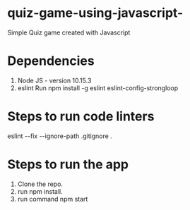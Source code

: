 # quiz-game-using-javascript-
Simple Quiz game created with Javascript 
# Dependencies
1. Node JS - version 10.15.3
2. eslint
Run npm install -g eslint eslint-config-strongloop
# Steps to run code linters
eslint --fix --ignore-path .gitignore .
# Steps to run the app
1. Clone the repo.
2. run npm install.
3. run command npm start
